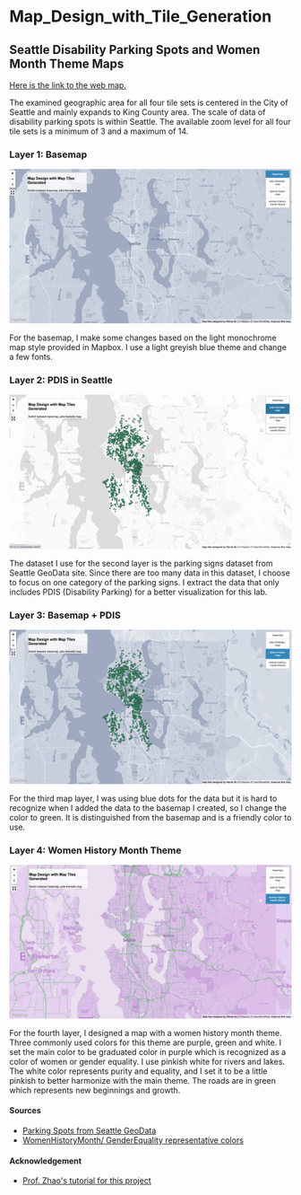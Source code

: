 # Map_Design_with_Tile_Generation
## Seattle Disability Parking Spots and Women Month Theme Maps

[Here is the link to the web map.](https://wendybw.github.io/map_design_with_tiles/)

The examined geographic area for all four tile sets is centered in the City of Seattle and mainly expands to King County area. The scale of data of disability parking spots is within Seattle.
The available zoom level for all four tile sets is a minimum of 3 and a maximum of 14.

### Layer 1: Basemap
![Basemap](img/tile1.png)

For the basemap, I make some changes based on the light monochrome map style provided in Mapbox. I use a light greyish blue theme and change a few fonts.

### Layer 2: PDIS in Seattle
![PDISmap](img/tile2.png)

The dataset I use for the second layer is the parking signs dataset from Seattle GeoData site. Since there are too many data in this dataset, I choose to focus on one category of the parking signs. I extract the data that only includes PDIS (Disability Parking) for a better visualization for this lab.


### Layer 3: Basemap + PDIS
![tile3](img/tile3.png)

For the third map layer, I was using blue dots for the data but it is hard to recognize when I added the data to the basemap I created, so I change the color to green. It is distinguished from the basemap and is a friendly color to use.


### Layer 4: Women History Month Theme
![women history month](img/tile4.png)

For the fourth layer, I designed a map with a women history month theme. Three commonly used colors for this theme are purple, green and white. I set the main color to be graduated color in purple which is recognized as a color of women or gender equality. I use pinkish white for rivers and lakes. The white color represents purity and equality, and I set it to be a little pinkish to better harmonize with the main theme. The roads are in green which represents new beginnings and growth.

#### Sources
- [Parking Spots from Seattle GeoData](https://data-seattlecitygis.opendata.arcgis.com/datasets/SeattleCityGIS::parking-signs-1/about)
- [WomenHistoryMonth/ GenderEquality representative colors](https://www.today.com/life/holidays/womens-history-month-colors-rcna67004)

#### Acknowledgement
- [Prof. Zhao's tutorial for this project](https://github.com/jakobzhao/geog458/tree/master/labs/lab04)
